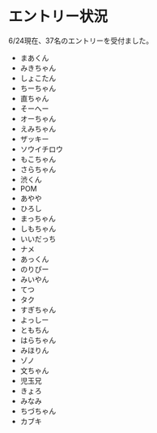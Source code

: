 # エントリー状況

6/24現在、37名のエントリーを受付ました。

* まあくん
* みきちゃん
* しょこたん
* ちーちゃん
* 直ちゃん
* そーへー
* オーちゃん
* えみちゃん
* ザッキー
* ソウイチロウ
* もこちゃん
* さらちゃん
* 渋くん
* POM
* あやや
* ひろし
* まっちゃん
* しもちゃん
* いいだっち
* ナメ
* あっくん
* のりぴー
* みいやん
* てつ
* タク
* すぎちゃん
* よっしー
* ともちん
* はらちゃん
* みほりん
* ゾノ
* 文ちゃん
* 児玉兄
* きょろ
* みなみ
* ちづちゃん
* カブキ

